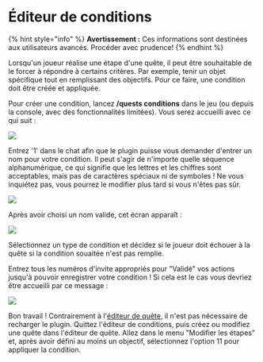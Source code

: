# Éditeur de conditions

{% hint style="info" %}
**Avertissement :** Ces informations sont destinées aux utilisateurs avancés. Procéder avec prudence!
{% endhint %}

Lorsqu'un joueur réalise une étape d'une quête, il peut être souhaitable de le forcer à répondre à certains critères. Par exemple, tenir un objet spécifique tout en remplissant des objectifs. Pour ce faire, une condition doit être créée et appliquée.

Pour créer une condition, lancez **/quests conditions** dans le jeu (ou depuis la console, avec des fonctionnalités limitées). Vous serez accueilli avec ce qui suit :

![](https://camo.githubusercontent.com/7c7cf8db7760543f731b49ec61ef1651886830e96b79c7ce4afb6741f53bb7dc/68747470733a2f2f692e696d6775722e636f6d2f6c7148626f4b492e706e67)

Entrez '1' dans le chat afin que le plugin puisse vous demander d'entrer un nom pour votre condition. Il peut s'agir de n'importe quelle séquence alphanumérique, ce qui signifie que les lettres et les chiffres sont acceptables, mais pas de caractères spéciaux ni de symboles ! Ne vous inquiétez pas, vous pourrez le modifier plus tard si vous n'êtes pas sûr.

![](https://camo.githubusercontent.com/80bc88d8dbcfb01e7f684ed12c65c2c70a7ee519140d459dd8bcf8111327b091/68747470733a2f2f692e696d6775722e636f6d2f50446d734a5a482e706e67)

Après avoir choisi un nom valide, cet écran apparaît :

![](https://camo.githubusercontent.com/23267d859c71ffcb3cd6f4123060c813a2d75817eb8c8a1f535f17c7f4fc2338/68747470733a2f2f692e696d6775722e636f6d2f455379363872492e706e67)

Sélectionnez un type de condition et décidez si le joueur doit échouer à la quête si la condition souaitée n'est pas remplie.

Entrez tous les numéros d'invite appropriés pour "Validé" vos actions jusqu'à pouvoir enregistrer votre condition ! Si cela est le cas vous devriez être accueilli par ce message :

![](https://camo.githubusercontent.com/0d1d5364054060a0c53960ba9542f09e4c415440d1680ba320dc2757328f247b/68747470733a2f2f692e696d6775722e636f6d2f6c657177796b672e706e67)

Bon travail ! Contrairement à l'[éditeur de quête](../setup/quests-editor.md), il n'est pas nécessaire de recharger le plugin. Quittez l'éditeur de conditions, puis créez ou modifiez une quête dans l'éditeur de quête. Allez dans le menu "Modifier les étapes" et, après avoir défini au moins un objectif, sélectionnez l'option 11 pour appliquer la condition.
